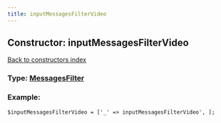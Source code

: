```yaml
---
title: inputMessagesFilterVideo
---
```

## Constructor: inputMessagesFilterVideo  
[Back to constructors index](index.md)






### Type: [MessagesFilter](../types/MessagesFilter.md)


### Example:

```
$inputMessagesFilterVideo = ['_' => inputMessagesFilterVideo', ];
```